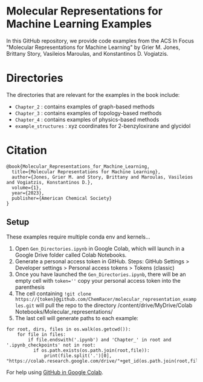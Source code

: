 # Molecular Representations for Machine Learning Examples
In this GitHub repository, we provide code examples from the ACS In Focus "Molecular Representations for Machine Learning" by Grier M. Jones, Brittany Story, Vasileios Maroulas, and Konstantinos D. Vogiatzis.


# Directories
The directories that are relevant for the examples in the book include:
- `Chapter_2` : contains examples of graph-based methods
- `Chapter_3` : contains examples of topology-based methods
- `Chapter_4` : contains examples of physics-based methods
- `example_structures` : xyz coordinates for 2-benzyloxirane and glycidol



# Citation
```
@book{Molecular_Representations_for_Machine_Learning,
  title={Molecular Representations for Machine Learning},
  author={Jones, Grier M. and Story, Brittany and Maroulas, Vasileios and Vogiatzis, Konstantinos D.},
  volume={1},
  year={2023},
  publisher={American Chemical Society}
}
```

## Setup
These examples require multiple conda env and kernels...

1. Open `Gen_Directories.ipynb` in Google Colab, which will launch in a Google Drive folder called Colab Notebooks.
2. Generate a personal access token in GitHub. Steps: GitHub Settings > Developer settings > Personal access tokens > Tokens (classic)
3. Once you have launched the `Gen_Directories.ipynb`, there will be an empty cell with `token=''` copy your personal access token into the parenthesis
4. The cell containing `!git clone https://{token}@github.com/ChemRacer/molecular_representation_examples.git` will pull the repo to the directory /content/drive/MyDrive/Colab Notebooks/Molecular_representations/
5. The last cell will generate paths to each example:
```
for root, dirs, files in os.walk(os.getcwd()):
    for file in files:
        if file.endswith('.ipynb') and 'Chapter_' in root and '.ipynb_checkpoints' not in root:
          if os.path.exists(os.path.join(root,file)):
              print(file.split('.')[0], "https://colab.research.google.com/drive/"+get_id(os.path.join(root,file)))
```

For help using [GitHub in Google Colab](https://medium.com/analytics-vidhya/how-to-use-google-colab-with-github-via-google-drive-68efb23a42d).
